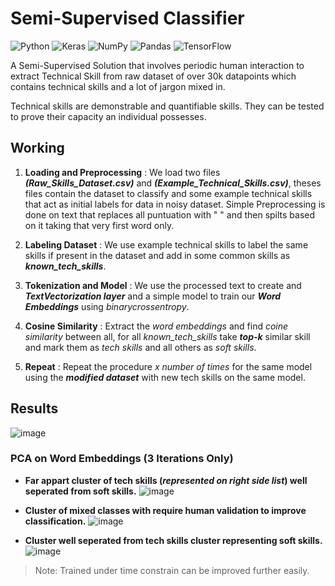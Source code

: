 # Semi-Supervised Classifier
![Python](https://img.shields.io/badge/python-3670A0?style=for-the-badge&logo=python&logoColor=ffdd54) ![Keras](https://img.shields.io/badge/Keras-%23D00000.svg?style=for-the-badge&logo=Keras&logoColor=white) ![NumPy](https://img.shields.io/badge/numpy-%23013243.svg?style=for-the-badge&logo=numpy&logoColor=white) 	![Pandas](https://img.shields.io/badge/pandas-%23150458.svg?style=for-the-badge&logo=pandas&logoColor=white) ![TensorFlow](https://img.shields.io/badge/TensorFlow-%23FF6F00.svg?style=for-the-badge&logo=TensorFlow&logoColor=white)

A Semi-Supervised Solution that involves periodic human interaction to extract Technical Skill from raw dataset of over 30k datapoints which contains technical skills and a lot of jargon mixed in.

Technical skills are demonstrable and quantifiable skills. They can be tested to prove their capacity an individual possesses.

## Working
1. **Loading and Preprocessing** : We load two files ***(Raw_Skills_Dataset.csv)*** and ***(Example_Technical_Skills.csv)***, theses files contain the dataset to classify and some example technical skills that act as initial labels for data in noisy dataset. Simple Preprocessing is done on text that replaces all puntuation with " " and then spilts based on it taking that very first word only.

2. **Labeling Dataset** : We use example technical skills to label the same skills if present in the dataset and add in some common skills as ***known_tech_skills***.

3. **Tokenization and Model** : We use the processed text to create and ***TextVectorization layer*** and a simple model to train our ***Word Embeddings*** using *binarycrossentropy*.

4. **Cosine Similarity** : Extract the *word embeddings* and find *coine similarity* between all, for all *known_tech_skills* take ***top-k*** similar skill and mark them as *tech skills* and all others as *soft skills*. 

5. **Repeat** : Repeat the procedure *x number of times* for the same model using the ***modified dataset*** with new tech skills on the same model.

## Results
![image](https://user-images.githubusercontent.com/56474719/170863921-16efaa13-36b1-4ae7-bd31-f18148d1d7ec.png)

### PCA on Word Embeddings (3 Iterations Only)
- **Far appart cluster of tech skills (*represented on  right side list*) well seperated from soft skills.**
![image](https://user-images.githubusercontent.com/56474719/170863859-eb7b0659-37c5-4d3c-8a4d-8d4dd1d7800c.png)

- **Cluster of mixed classes with require human validation to improve classification.**
![image](https://user-images.githubusercontent.com/56474719/170863883-50b0d880-4c8c-4d99-9767-2b9c69a02663.png)

- **Cluster well seperated from tech skills cluster representing soft skills.**
![image](https://user-images.githubusercontent.com/56474719/170863904-1bca539f-76d1-4aff-8e85-bba766a18886.png)


> Note: Trained under time constrain can be improved further easily.
